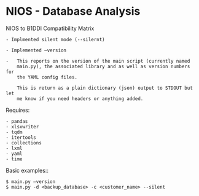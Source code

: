 # NIOS - Database Analysis
NIOS to B1DDI Compatibility Matrix


    - Implmented silent mode (--silernt)

    - Implemented –version

    -   This reports on the version of the main script (currently named 
        main.py), the associated library and as well as version numbers for 
        the YAML config files.

        This is return as a plain dictionary (json) output to STDOUT but let 
        me know if you need headers or anything added.


Requires:

    - pandas
    - xlsxwriter
    - tqdm
    - itertools
    - collections
    - lxml
    - yaml
    - time

Basic examples::
 
    $ main.py –version
    $ main.py -d <backup_database> -c <customer_name> --silent


